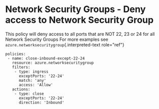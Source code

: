 Network Security Groups - Deny access to Network Security Group
===============================================================

This policy will deny access to all ports that are NOT 22, 23 or 24 for
all Network Security Groups For more examples see
`azure.networksecuritygroup`{.interpreted-text role="ref"}

``` {.yaml}
policies:
 - name: close-inbound-except-22-24
   resource: azure.networksecuritygroup
   filters:
    - type: ingress
      exceptPorts: '22-24'
      match: 'any'
      access: 'Allow'
   actions:
    - type: close
      exceptPorts: '22-24'
      direction: 'Inbound'
```
